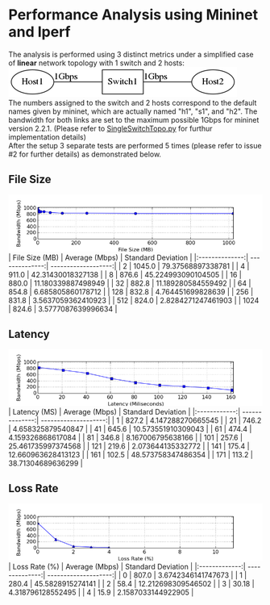 # Performance Analysis using Mininet and Iperf
The analysis is performed using 3 distinct metrics under a simplified case of
**linear** network topology with 1 switch and 2 hosts:  
![topo](./doc/SingleSwitchTopo.png)  
The numbers assigned to the switch and 2 hosts correspond to the default names
given by mininet, which are actually named "h1", "s1", and "h2".
The bandwidth for both links are set to the maximum possible 1Gbps for mininet
version 2.2.1.
(Please refer to [SingleSwitchTopo.py](./SingleSwitchTopo.py) for furthur
 implementation details)  
After the setup 3 separate tests are performed 5 times (please refer to
issue #2 for further details) as demonstrated below.
## File Size
![fileSizePlot](./doc/fileSizePlot.png)  
| File Size (MB) | Average (Mbps) | Standard Deviation  |
|:--------------:| --------------:| -------------------:|
| 2              | 1045.0         |  79.37568897338781  |
| 4              | 911.0          |  42.31430018327138  |
| 8              | 876.6          |  45.224993090104505 |
| 16             | 880.0          |  11.180339887498949 |
| 32             | 882.8          |  11.189280584559492 |
| 64             | 854.8          |  6.685805860178712  |
| 128            | 832.8          |  4.764451699828639  |
| 256            | 831.8          |  3.5637059362410923 |
| 512            | 824.0          |  2.8284271247461903 |
| 1024           | 824.6          |  3.5777087639996634 |
## Latency
![latencyPlot](./doc/latencyPlot.png)  
| Latency (MS) | Average (Mbps) | Standard Deviation   |
|:------------:| --------------:| --------------------:|
| 1            | 827.2          | 4.147288270665545    |
| 21           | 746.2          | 4.658325879540847    |
| 41           | 645.6          | 10.573551910309043   |
| 61           | 474.4          | 4.159326868617084    |
| 81           | 346.8          | 8.167006795638166    |
| 101          | 257.6          | 25.461735997374568   |
| 121          | 219.6          | 2.073644135332772    |
| 141          | 175.4          | 12.660963628413123   |
| 161          | 102.5          | 48.573758347486354   |
| 171          | 113.2          | 38.71304689636299    |
## Loss Rate
![lossPlot](./doc/lossPlot.png)  
| Loss Rate (%) | Average (Mbps) | Standard Deviation   |
|:-------------:| --------------:| --------------------:|
| 0             | 807.0          | 3.6742346141747673   |
| 1             | 280.4          | 45.5828915274141     |
| 2             | 58.4           | 12.212698309546502   |
| 3             | 30.18          | 4.318796128552495    |
| 4             | 15.9           | 2.1587033144922905   |

